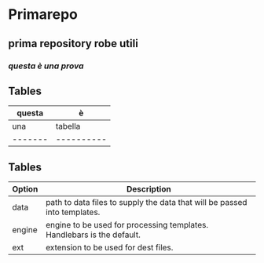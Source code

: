 # Primarepo
## prima repository robe utili
### _questa è una prova_

## Tables
| questa | è |
| ------ |----|
| una    | tabella |
| -------|----------|
## Tables

| Option | Description |
| ------ | ----------- |
| data   | path to data files to supply the data that will be passed into templates. |
| engine | engine to be used for processing templates. Handlebars is the default. |
| ext    | extension to be used for dest files. |
